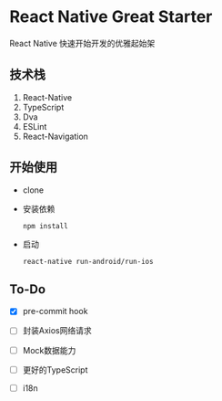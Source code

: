 # React Native Great Starter
React Native 快速开始开发的优雅起始架

## 技术栈
1. React-Native
2. TypeScript
3. Dva
4. ESLint
5. React-Navigation

## 开始使用
* clone

* 安装依赖

    ```npm install```
    
* 启动

    ```react-native run-android/run-ios```

## To-Do
- [x] pre-commit hook

- [ ] 封装Axios网络请求

- [ ] Mock数据能力

- [ ] 更好的TypeScript

- [ ] i18n
